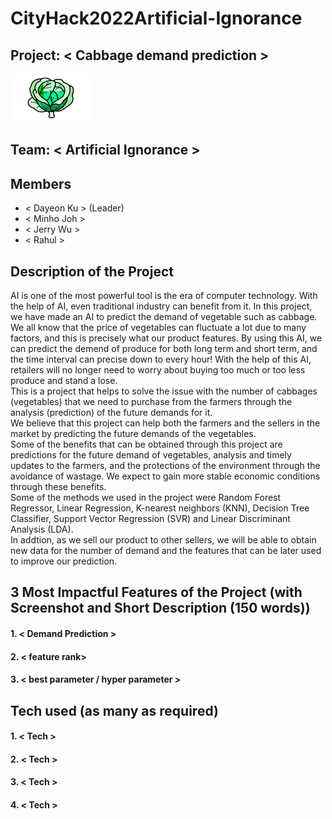 # CityHack2022Artificial-Ignorance
## Project: < Cabbage demand prediction >
![Cabbage](cabbage_logo.png)

## Team: < Artificial Ignorance >
## Members
- < Dayeon Ku > (Leader)
- < Minho Joh >
- < Jerry Wu >
- < Rahul >

## Description of the Project
AI is one of the most powerful tool is the era of computer technology. With the help of AI, even traditional industry can benefit from it. In this project, we have made an AI to predict the demand of vegetable such as cabbage. We all know that the price of vegetables can fluctuate a lot due to many factors, and this is precisely what our product features. By using this AI, we can predict the demend of produce for both long term and short term, and the time interval can precise down to every hour! With the help of this AI, retailers will no longer need to worry about buying too much or too less produce and stand a lose. <br />
This is a project that helps to solve the issue with the number of cabbages (vegetables) that we need to purchase from the farmers through the analysis (prediction) of the future demands for it. <br />
We believe that this project can help both the farmers and the sellers in the market by predicting the future demands of the vegetables. <br />
Some of the benefits that can be obtained through this project are predictions for the future demand of vegetables, analysis and timely updates to the farmers, and the protections of the environment through the avoidance of wastage. We expect to gain more stable economic conditions through these benefits.<br />
Some of the methods we used in the project were Random Forest Regressor, Linear Regression, K-nearest neighbors (KNN), Decision Tree Classifier, Support Vector Regression (SVR) and Linear Discriminant Analysis (LDA). <br />
In addtion, as we sell our product to other sellers, we will be able to obtain new data for the number of demand and the features that can be later used to improve our prediction. <br />

## 3 Most Impactful Features of the Project (with Screenshot and Short Description (150 words))
#### 1. < Demand Prediction >

#### 2. < feature rank>
#### 3. < best parameter / hyper parameter >

## Tech used (as many as required)
#### 1. < Tech >
#### 2. < Tech >
#### 3. < Tech >
#### 4. < Tech >
